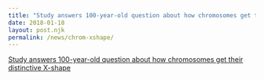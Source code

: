 ```yaml
---
title: "Study answers 100-year-old question about how chromosomes get their distinctive X-shape"
date: 2018-01-18
layout: post.njk
permalink: /news/chrom-xshape/
---
```


[Study answers 100-year-old question about how chromosomes get their distinctive X-shape](https://www.umassmed.edu/news/news-archives/2018/01/study-answers-100-year-old-question-about-how-chromosomes-get-their-distinctive-x-shape/)
